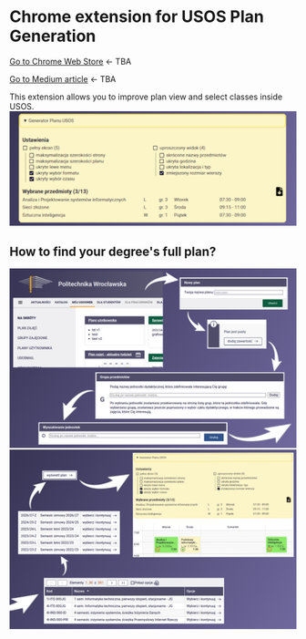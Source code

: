 # Chrome extension for USOS Plan Generation

[Go to Chrome Web Store]() <- TBA

[Go to Medium article]() <- TBA

This extension allows you to improve plan view and select classes inside USOS.
![](./chrome%20web%20store/banner.png)


## How to find your degree's full plan?
![](./chrome%20web%20store/instruction_1.png)
![](./chrome%20web%20store/instruction_2.png)
